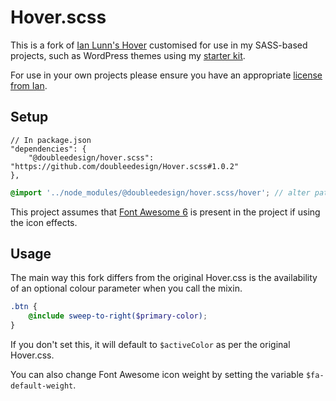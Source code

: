# Hover.scss

This is a fork of [Ian Lunn's Hover](https://github.com/IanLunn/Hover) customised for use in my SASS-based projects, such as WordPress themes using my [starter kit](https://github.com/doubleedesign/doublee-dev-starter-kit).

For use in your own projects please ensure you have an appropriate [license from Ian](https://ianlunn.co.uk/store/licenses/).


## Setup
```json5
// In package.json
"dependencies": {
    "@doubleedesign/hover.scss": "https://github.com/doubleedesign/Hover.scss#1.0.2"
},
```
```scss
@import '../node_modules/@doubleedesign/hover.scss/hover'; // alter path to node_modules as per your project structure
```
This project assumes that [Font Awesome 6](https://www.fontawesome.com) is present in the project if using  the icon effects.

## Usage

The main way this fork differs from the original Hover.css is the availability of an optional colour parameter when you call the mixin.
```scss
.btn {
    @include sweep-to-right($primary-color);
}
```

If you don't set this, it will default to `$activeColor` as per the original Hover.css.

You can also change Font Awesome icon weight by setting the variable `$fa-default-weight`.

